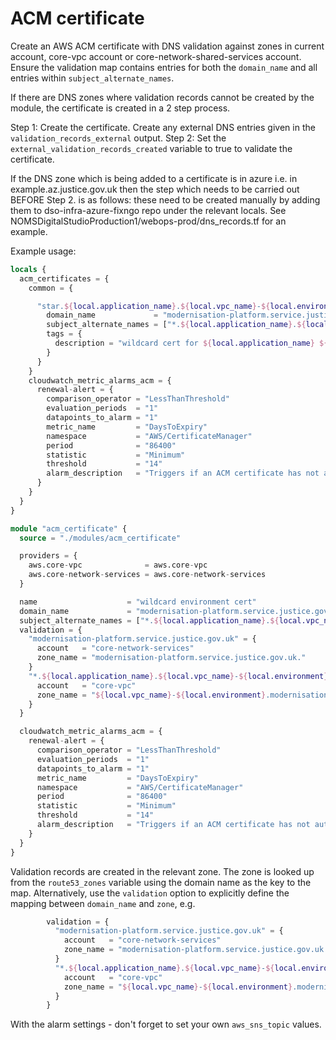 # ACM certificate

Create an AWS ACM certificate with DNS validation against zones in current
account, core-vpc account or core-network-shared-services account. Ensure
the validation map contains entries for both the `domain_name` and all
entries within `subject_alternate_names`.

If there are DNS zones where validation records cannot be created by the
module, the certificate is created in a 2 step process.

Step 1: Create the certificate. Create any external DNS entries given
in the `validation_records_external` output.
Step 2: Set the `external_validation_records_created` variable to true
to validate the certificate.

If the DNS zone which is being added to a certificate is in azure i.e. in example.az.justice.gov.uk then the step which needs to be carried out BEFORE Step 2. is as follows: these need to be created manually by adding them to dso-infra-azure-fixngo repo under the relevant locals. See NOMSDigitalStudioProduction1/webops-prod/dns_records.tf for an example.

Example usage:

```terraform
locals {
  acm_certificates = {
    common = {

      "star.${local.application_name}.${local.vpc_name}-${local.environment}.modernisation-platform.service.justice.gov.uk" = {
        domain_name             = "modernisation-platform.service.justice.gov.uk"
        subject_alternate_names = ["*.${local.application_name}.${local.vpc_name}-${local.environment}.modernisation-platform.service.justice.gov.uk"]
        tags = {
          description = "wildcard cert for ${local.application_name} ${local.environment} modernisation platform domain"
        }
      }
    }
    cloudwatch_metric_alarms_acm = {
      renewal-alert = {
        comparison_operator = "LessThanThreshold"
        evaluation_periods  = "1"
        datapoints_to_alarm = "1"
        metric_name         = "DaysToExpiry"
        namespace           = "AWS/CertificateManager"
        period              = "86400"
        statistic           = "Minimum"
        threshold           = "14"
        alarm_description   = "Triggers if an ACM certificate has not automatically renewed and is expiring soon. Automatic renewal should happen 60 days prior to expiration."
      }
    }
  }
}

module "acm_certificate" {
  source = "./modules/acm_certificate"

  providers = {
    aws.core-vpc              = aws.core-vpc
    aws.core-network-services = aws.core-network-services
  }

  name                    = "wildcard environment cert"
  domain_name             = "modernisation-platform.service.justice.gov.uk"
  subject_alternate_names = ["*.${local.application_name}.${local.vpc_name}-${local.environment}.modernisation-platform.service.justice.gov.uk"]
  validation = {
    "modernisation-platform.service.justice.gov.uk" = {
      account   = "core-network-services"
      zone_name = "modernisation-platform.service.justice.gov.uk."
    }
    "*.${local.application_name}.${local.vpc_name}-${local.environment}.modernisation-platform.service.justice.gov.uk" = {
      account   = "core-vpc"
      zone_name = "${local.vpc_name}-${local.environment}.modernisation-platform.service.justice.gov.uk."
    }
  }

  cloudwatch_metric_alarms_acm = {
    renewal-alert = {
      comparison_operator = "LessThanThreshold"
      evaluation_periods  = "1"
      datapoints_to_alarm = "1"
      metric_name         = "DaysToExpiry"
      namespace           = "AWS/CertificateManager"
      period              = "86400"
      statistic           = "Minimum"
      threshold           = "14"
      alarm_description   = "Triggers if an ACM certificate has not automatically renewed and is expiring soon. Automatic renewal should happen 60 days prior to expiration."
    }
  }
}
```

Validation records are created in the relevant zone. The zone is looked up from the `route53_zones`
variable using the domain name as the key to the map. Alternatively, use the `validation` option
to explicitly define the mapping between `domain_name` and `zone`, e.g.

```terraform
        validation = {
          "modernisation-platform.service.justice.gov.uk" = {
            account   = "core-network-services"
            zone_name = "modernisation-platform.service.justice.gov.uk."
          }
          "*.${local.application_name}.${local.vpc_name}-${local.environment}.modernisation-platform.service.justice.gov.uk" = {
            account   = "core-vpc"
            zone_name = "${local.vpc_name}-${local.environment}.modernisation-platform.service.justice.gov.uk."
          }
        }
```

With the alarm settings - don't forget to set your own `aws_sns_topic` values.
